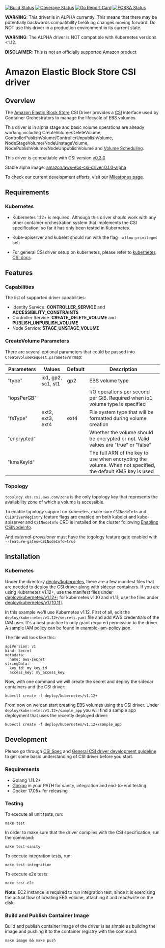 [![Build Status](https://travis-ci.org/kubernetes-sigs/aws-ebs-csi-driver.svg?branch=master)](https://travis-ci.org/kubernetes-sigs/aws-ebs-csi-driver)
[![Coverage Status](https://coveralls.io/repos/github/kubernetes-sigs/aws-ebs-csi-driver/badge.svg?branch=master)](https://coveralls.io/github/kubernetes-sigs/aws-ebs-csi-driver?branch=master)
[![Go Report Card](https://goreportcard.com/badge/github.com/kubernetes-sigs/aws-ebs-csi-driver)](https://goreportcard.com/report/github.com/kubernetes-sigs/aws-ebs-csi-driver)
[![FOSSA Status](https://app.fossa.io/api/projects/git%2Bgithub.com%2Fd-nishi%2Faws-ebs-csi-driver.svg?type=shield)](https://app.fossa.io/projects/git%2Bgithub.com%2Fd-nishi%2Faws-ebs-csi-driver?ref=badge_shield)

**WARNING**: This driver is in ALPHA currently. This means that there may be potentially backwards compatibility breaking changes moving forward. Do NOT use this driver in a production environment in its current state.

**WARNING**: The ALPHA driver is NOT compatible with Kubernetes versions <1.12.

**DISCLAIMER**: This is not an officially supported Amazon product

# Amazon Elastic Block Store CSI driver

## Overview

The [Amazon Elastic Block Store](https://aws.amazon.com/ebs/) CSI Driver provides a [CSI](https://github.com/container-storage-interface/spec/blob/master/spec.md) interface used by Container Orchestrators to manage the lifecycle of EBS volumes.

This driver is in alpha stage and basic volume operations are already working including CreateVolume/DeleteVolume, ControllerPublishVolume/ControllerUnpublishVolume, NodeStageVolume/NodeUnstageVolume,  NodePublishVolume/NodeUnpublishVolume and [Volume Scheduling](https://kubernetes.io/docs/concepts/storage/storage-classes/#volume-binding-mode).

This driver is compatiable with CSI version [v0.3.0](https://github.com/container-storage-interface/spec/blob/v0.3.0/spec.md).

Stable alpha image: [amazon/aws-ebs-csi-driver:0.1.0-alpha](https://hub.docker.com/r/amazon/aws-ebs-csi-driver/)

To check our current development efforts, visit our [Milestones page](https://github.com/kubernetes-sigs/aws-ebs-csi-driver/milestones).

## Requirements
### Kubernetes
* Kubernetes 1.12+ is required. Although this driver should work with any other container orchestration system that implements the CSI specification, so far it has only been tested in Kubernetes.

* Kube-apiserver and kubelet should run with the flag`--allow-privileged` set.

* For general CSI driver setup on kubernetes, please refer to [kubernetes CSI docs](https://kubernetes-csi.github.io/docs/Home.html).

## Features
### Capabilities
The list of supported driver capabilities:
* Identity Service: **CONTROLLER_SERVICE** and **ACCESSIBILITY_CONSTRAINTS**
* Controller Service: **CREATE_DELETE_VOLUME** and **PUBLISH_UNPUBLISH_VOLUME**
* Node Service: **STAGE_UNSTAGE_VOLUME**

### CreateVolume Parameters
There are several optional parameters that could be passed into `CreateVolumeRequest.parameters` map:

| Parameters        | Values           | Default  | Description         |
|-------------------|------------------|----------|---------------------|
| "type"            |io1, gp2, sc1, st1| gp2      | EBS volume type     |
| "iopsPerGB"       |                  |          | I/O operations per second per GiB. Required when io1 volume type is specified |
| "fsType"          | ext2, ext3, ext4 | ext4     | File system type that will be formatted during volume creation |
| "encrypted"       |                  |          | Whether the volume should be encrypted or not. Valid values are "true" or "false" | 
| "kmsKeyId"        |                  |          | The full ARN of the key to use when encrypting the volume. When not specified, the default KMS key is used |

### Topology
`topology.ebs.csi.aws.com/zone` is the only topology key that represents the availability zone of which a volume is accessible.

To enable topology support on kuberetes, make sure `CSINodeInfo` and `CSIDriverRegistry` feature flags are enabled on both kubelet and kube-apiserver and `CSINodeInfo` CRD is installed on the cluster following [Enabling CSINodeInfo](https://kubernetes-csi.github.io/docs/Setup.html#enabling-csinodeinfo).

And *external-provisioner* must have the togology feature gate enabled with `--feature-gates=CSINodeInfo=true`

## Installation
### Kubernetes
Under the directory [deploy/kubernetes](./deploy/kubernetes), there are a few manifest files that are needed to deploy the CSI driver along with sidecar containers. If you are using Kubernetes v1.12+, use the manifest files under [deploy/kubernetes/v1.12+](deploy/kubernetes/v1.12+); for kubernetes v1.10 and v1.11, use the files under [deploy/kubernetes/v1.[10,11]](deploy/kubernetes/v1.[10,11]).

In this example we'll use Kubernetes v1.12. First of all, edit the `deploy/kubernetes/v1.12+/secrets.yaml` file and add AWS credentials of the IAM user. It's a best practice to only grant required permission to the driver. A sample IAM policy can be found in [example-iam-policy.json](example-iam-policy.json).

The file will look like this:

```
apiVersion: v1
kind: Secret
metadata:
  name: aws-secret
stringData:
  key_id: my_key_id
  access_key: my_access_key
```

Now, with one command we will create the secret and deploy the sidecar containers and the CSI driver:

```
kubectl create -f deploy/kubernetes/v1.12+
```

From now on we can start creating EBS volumes using the CSI driver. Under `deploy/kubernetes/v1.12+/sample_app` you will find a sample app deployment that uses the recently deployed driver:

```
kubectl create -f deploy/kubernetes/v1.12+/sample_app
```

## Development
Please go through [CSI Spec](https://github.com/container-storage-interface/spec/blob/master/spec.md) and [General CSI driver development guideline](https://kubernetes-csi.github.io/docs/Development.html) to get some basic understanding of CSI driver before you start.

### Requirements
* Golang 1.11.2+
* [Ginkgo](https://github.com/onsi/ginkgo) in your PATH for sanity, integration and end-to-end testing
* Docker 17.05+ for releasing

### Testing

To execute all unit tests, run:

```
make test
```

In order to make sure that the driver complies with the CSI specification, run the command:

```
make test-sanity
```

To execute integration tests, run:

```
make test-integration
```

To execute e2e tests:
```
make test-e2e
```

**Note**: EC2 instance is required to run integration test, since it is exercising the actual flow of creating EBS volume, attaching it and read/write on the disk.

### Build and Publish Container Image

Build and publish container image of the driver is as simple as building the image and pushing it to the container registry with the command:

```
make image && make push
```
